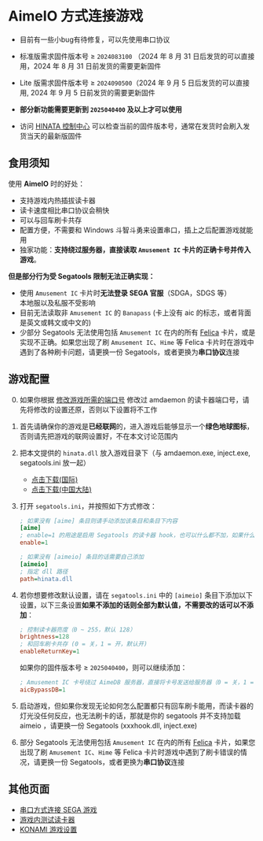 # AimeIO 方式连接游戏

* 目前有一些小bug有待修复，可以先使用串口协议

* 标准版需求固件版本号 ≥ `2024083100` （2024 年 8 月 31 日后发货的可以直接用，2024 年 8 月 31 日前发货的需要更新固件
* Lite 版需求固件版本号 ≥ `2024090500`（2024 年 9 月 5 日后发货的可以直接用, 2024 年 9 月 5 日前发货的需要更新固件
* **部分新功能需要更新到 `2025040400` 及以上才可以使用**
* 访问 [HINATA 控制中心](https://cc.neri.moe) 可以检查当前的固件版本号，通常在发货时会刷入发货当天的最新版固件


## 食用须知
使用 **AimeIO** 时的好处：
* 支持游戏内热插拔读卡器
* 读卡速度相比串口协议会稍快
* 可以与回车刷卡共存
* 配置方便，不需要和 Windows 斗智斗勇来设置串口，插上之后配置游戏就能用
* 独家功能：**支持绕过服务器，直接读取 `Amusement IC` 卡片的正确卡号并传入游戏**。

**但是部分行为受 Segatools 限制无法正确实现：**
* 使用 `Amusement IC` 卡片时**无法登录 SEGA 官服**（SDGA，SDGS 等）  
本地服以及私服不受影响
* 目前无法读取非 `Amusement IC` 的 `Banapass` (卡上没有 aic 的标志，或者背面是英文或韩文或中文的)
* 少部分 Segatools 无法使用包括 `Amusement IC` 在内的所有 [Felica](https://zh.wikipedia.org/wiki/FeliCa) 卡片，或是实现不正确。如果您出现了刷 `Amusement IC`、`Hime` 等 Felica 卡片时在游戏中遇到了各种刷卡问题，请更换一份 Segatools，或者更换为**串口协议**连接

## 游戏配置
0. 如果你根据 [修改游戏所需的端口号](com_port.md) 修改过 amdaemon 的读卡器端口号，请先将修改的设置还原，否则以下设置将不工作
1. 首先请确保你的游戏是**已经联网**的，进入游戏后能够显示一个**绿色地球图标**，否则请先把游戏的联网设置好，不在本文讨论范围内
2. 把本文提供的 `hinata.dll` 放入游戏目录下（与 amdaemon.exe, inject.exe, segatools.ini 放一起）   
   * [点击下载(国际)](https://github.com/nerimoe/hinata-neo-pub/raw/refs/heads/master/hinata.dll)
   * [点击下载(中国大陆)](https://gitee.com/nerimoe/hinata-pub/raw/master/hinata.dll)

3. 打开 `segatools.ini`，并按照如下方式修改：

   ```ini
   ; 如果没有 [aime] 条目则请手动添加该条目和条目下内容
   [aime]
   ; enable=1 的用途是启用 Segatools 的读卡器 hook，也可以什么都不加，如果什么都不加的话默认是启用的
   enable=1

   ; 如果没有 [aimeio] 条目的话需要自己添加
   [aimeio]
   ; 指定 dll 路径
   path=hinata.dll
   ```

4. 若你想要修改默认设置，请在 `segatools.ini` 中的 `[aimeio]` 条目下添加以下设置，以下三条设置**如果不添加的话则全部为默认值，不需要改的话可以不添加**：

   ```ini
   ; 控制读卡器亮度（0 ~ 255，默认 128）
   brightness=128
   ; 和回车刷卡共存 (0 = 关，1 = 开，默认开)
   enableReturnKey=1
   ```

   如果你的固件版本号 ≥ `2025040400`，则可以继续添加：

   ```ini
   ; Amusement IC 卡号绕过 AimeDB 服务器，直接将卡号发送给服务器（0 = 关，1 = 开，默认开）
   aicBypassDB=1
   ```

5. 启动游戏，但如果你发现无论如何怎么配置都只有回车刷卡能用，而读卡器的灯光没任何反应，也无法刷卡的话，那就是你的 segatools 并不支持加载 aimeio ，请更换一份 Segatools (xxxhook.dll, inject.exe)
6. 部分 Segatools 无法使用包括 `Amusement IC` 在内的所有 [Felica](https://zh.wikipedia.org/wiki/FeliCa) 卡片，如果您出现了刷 `Amusement IC`、`Hime` 等 Felica 卡片时游戏中遇到了刷卡错误的情况，请更换一份 Segatools，或者更换为**串口协议**连接


## 其他页面
* [串口方式连接 SEGA 游戏](serial.md)
* [游戏内测试读卡器](in_game_test.md)
* [KONAMI 游戏设置](../KONAMI/index.md)